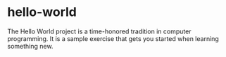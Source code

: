 # hello-world
The Hello World project is a time-honored tradition in computer programming. It is a sample exercise that gets you started when learning something new.
